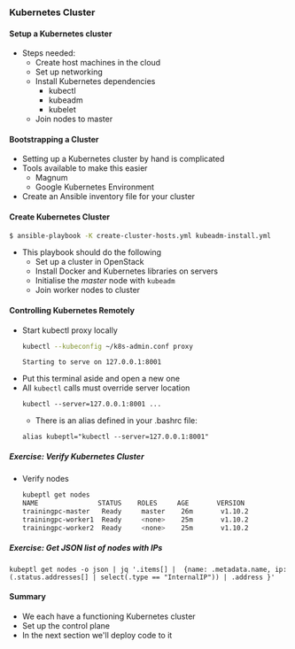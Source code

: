 ### Kubernetes Cluster


#### Setup a Kubernetes cluster
* Steps needed:
   + Create host machines in the cloud
   + Set up networking
   + Install Kubernetes dependencies
      - kubectl
      - kubeadm
      - kubelet
   + Join nodes to master


#### Bootstrapping a Cluster
* Setting up a Kubernetes cluster by hand is complicated
* Tools available to make this easier
   + Magnum
   + Google Kubernetes Environment
* Create an Ansible inventory file for your cluster

<!--
#### Setup
* Set `USERNAME` environment variable
   ```
   export USERNAME=?
   ```
   + Something unique
   + i.e.  Docker Hub username or `$(hostname)`
   + Add this to `~/.bashrc`
* Follow [instructions](https://github.com/heytrav/k8s-ansible) for
  configuring Ansible

-->



#### Create Kubernetes Cluster

```bash
$ ansible-playbook -K create-cluster-hosts.yml kubeadm-install.yml
```
<!-- .element: style="font-size:12pt;"  -->
* This playbook should do the following
  + Set up a cluster in OpenStack
  + Install Docker and Kubernetes libraries on servers
  + Initialise the _master_ node with `kubeadm`
  + Join worker nodes to cluster


#### Controlling Kubernetes Remotely
* Start kubectl proxy locally <!-- .element: class="fragment" data-fragment-index="0" -->
   ```bash
   kubectl --kubeconfig ~/k8s-admin.conf proxy
   ```
   ```
   Starting to serve on 127.0.0.1:8001
   ```
   <!-- .element: class="fragment" data-fragment-index="1" -->
* Put this terminal aside and open a new one <!-- .element: class="fragment" data-fragment-index="2" -->
* All <!-- .element: class="fragment" data-fragment-index="3" -->`kubectl` calls must override server location
   ```
   kubectl --server=127.0.0.1:8001 ...
   ```
   + There is an alias defined in your .bashrc file:
   ```
   alias kubeptl="kubectl --server=127.0.0.1:8001"
   ```



##### Exercise: Verify Kubernetes Cluster

* Verify nodes
   ```bash
   kubeptl get nodes
   NAME               STATUS    ROLES     AGE       VERSION
   trainingpc-master   Ready     master    26m       v1.10.2
   trainingpc-worker1  Ready     <none>    25m       v1.10.2
   trainingpc-worker2  Ready     <none>    25m       v1.10.2
   ```
   <!-- .element: class="fragment" data-fragment-index="0" style="font-size:12pt;"-->

<!-- .element: class="stretch"  -->


##### Exercise: Get JSON list of nodes with IPs
```
kubeptl get nodes -o json | jq '.items[] |  {name: .metadata.name, ip: (.status.addresses[] | select(.type == "InternalIP")) | .address }'
```
<!-- .element: class="fragment" data-fragment-index="0" style="font-size:10pt;" -->



#### Summary
* We each have a functioning Kubernetes cluster
* Set up the control plane
* In the next section we'll deploy code to it
